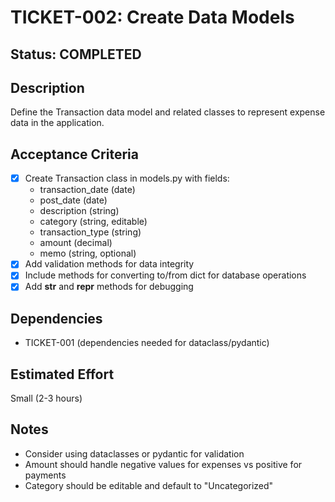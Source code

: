 # TICKET-002: Create Data Models

## Status: COMPLETED

## Description
Define the Transaction data model and related classes to represent expense data in the application.

## Acceptance Criteria
- [x] Create Transaction class in models.py with fields:
  - transaction_date (date)
  - post_date (date)
  - description (string)
  - category (string, editable)
  - transaction_type (string)
  - amount (decimal)
  - memo (string, optional)
- [x] Add validation methods for data integrity
- [x] Include methods for converting to/from dict for database operations
- [x] Add __str__ and __repr__ methods for debugging

## Dependencies
- TICKET-001 (dependencies needed for dataclass/pydantic)

## Estimated Effort
Small (2-3 hours)

## Notes
- Consider using dataclasses or pydantic for validation
- Amount should handle negative values for expenses vs positive for payments
- Category should be editable and default to "Uncategorized"